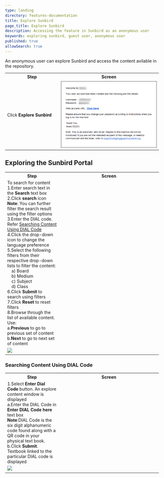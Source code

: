 ```yaml
---
type: landing
directory: features-documentation
title: Explore Sunbird
page_title: Explore Sunbird
description: Accessing the feature in Sunbird as an anonymous user 
keywords: exploring sunbird, guest user, anonymous user
published: true
allowSearch: true
---
```

An anonymous user can explore Sunbird and access the content avilable in the repository. 

<table>
	<tr>
		<th style="width:35%;">Step</th>
		<th style="width:65%;">Screen</th>
	</tr>
	<tr>
		<td>Click <b>Explore Sunbird</b></td> 
	<td><img src="pages/features-documentation/images/welcomemessage.png"></td>
	</tr>
	</table>
	
## Exploring the Sunbird Portal

<table>
  <tr>
    <th style="width:35%;"><b>Step</b></th>
    <th style="width:65%;"><b>Screen</b></th>
  </tr>
  <tr>
   <td>To search for content
   <br>1.Enter search text in the <b>Search</b> text box
   <br>2.Click <b>search</b> icon 
   <br><b>Note</b>: You can further filter the search result using the filter options
   <br>3.Enter the DIAL code. Refer  <a href="features-documentation/explore_sunbird/#searching-content-using-DIAL-code" target="_blank">Searching Content Using DIAL Code</a>
   <br>4.Click the drop-down icon to change the language preference
   <br>5.Select the following filters from their respective drop-down lists to filter the content: 
     <br>&emsp;a) Board 
     <br>&emsp;b) Medium  
     <br>&emsp;c) Subject 
     <br>&emsp;d) Class 
   <br>6.Click <b>Submit</b> to search using filters
   <br>7.Click <b>Reset</b> to reset filters 
   <br>8.Browse through the list of available content. Use: 
   <br>a.<b>Previous</b> to go to previous set of content 
   <br>b.<b>Next</b> to go to next set of content </td>
  </tr>
  <tr>
	  <td><img src="pages/features-documentation/images/explore_sunbird.png"></td>
	</tr>
</table>
   
### Searching Content Using DIAL Code
<table>
  <tr>
    <th style="width:35%;"><b>Step</b></th>
    <th style="width:65%;"><b>Screen</b></th>
  </tr>
  <tr>
  <td>1.Select <b>Enter Dial Code</b> button. An explore content window is displayed
  <br>a.Enter the DIAL Code in <b>Enter DIAL Code here</b> text box
  <br><b>Note</b>:DIAL Code is the six digit alphanumeric code found along with a QR code in your physical text book. 
  <br>b.Click <b>Submit</b>. Textbook linked to the particular DIAL code is displayed
  </tr>
  <tr>
	<td><img src="pages/features-documentation/images/explore_sunbird.png"></td>
	</tr>
</table>
   
